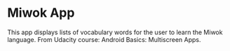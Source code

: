 Miwok App
===================================

This app displays lists of vocabulary words for the user to learn the Miwok language.
From Udacity course: Android Basics: Multiscreen Apps.
